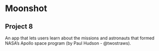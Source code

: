 # Moonshot
## Project 8
An app that lets users learn about the missions and astronauts that formed NASA’s Apollo space program (by Paul Hudson - @twostraws).
